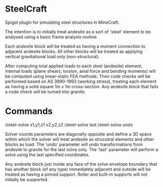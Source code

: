 # SteelCraft
Spigot plugin for simulating steel structures in MineCraft.


The intention is to initially treat andesite as a sort of 'steel' element to be analysed using a basic frame analysis routine.

Each andesite block will be treated as having a moment connection to adjacent andesite blocks.
All other blocks will be treated as applying vertical gravitational load only (non-structural).

After computing total applied loads to each steel (andesite) element, internal loads (plane shears, torsion, axial force and bending moments) will be computed using linear-static FEA methods.
Then code checks will be performed based on AS 3990-1993 (working stress), treating each element as having a solid square 1m x 1m cross-section.
Any andesite block that fails a code check will be turned into granite.


# Commands

/steel-solve x1,y1,z1 x2,y2,z2
/steel-solve last
/steel-solve undo

Solver coords parameters are diagonally opposite and define a 3D space within which the solver will treat andesite as strucutral elements and other blocks as load.
The 'undo' parameter will undo transformations from andesite to granite for the last solve only.
The 'last' parameter will perform a solve using the last specified coordinates.

Any andesite block just inside any face of the solve envelope boundary that has another block (of any type) immediately adjacent and outside will be treated as having a pinned support. Roller and built-in supports will not initially be supported.
